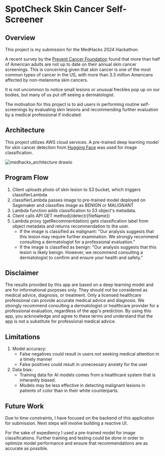 # SpotCheck Skin Cancer Self-Screener

## Overview

This project is my submission for the MedHacks 2024 Hackathon.

A recent survey by the [Prevent Cancer Foundation](https://preventcancer.org/article/skin-deep-understanding-skin-cancer-in-darker-tones/#:~:text=The%20Prevent%20Cancer%20Foundation's%202024,had%20a%20skin%20cancer%20check.) found that more than half of American adults are not up to date on their annual skin cancer screenings.  This is concerning given that skin cancer is one of the most common types of cancer in the US, with more than 3.3 million Americans affected by non-melanoma skin cancers. 

It is not uncommon to notice small lesions or unusual freckles pop up on our bodies, but many of us put off seeing a dermatologist.  

The motivation for this project is to aid users in performing routine self-screenings by evaluating skin lesions and recommending further evaluation by a medical professional if indicated.

## Architecture

This project utilizes AWS cloud services.  A pre-trained deep learning model for skin cancer detection from [Hugging Face](https://huggingface.co/Anwarkh1/Skin_Cancer-Image_Classification) was used for image classification.

![medhacks_architecture drawio](https://github.com/user-attachments/assets/9cfe2565-6b82-4413-bae1-7dc6dfc0cd69)

## Program Flow

1.  Client uploads photo of skin lesion to S3 bucket, which triggers classifierLambda
2.  classifierLambda passes image to pre-trained model deployed on Sagemaker and classifies image as BENIGN or MALIGNANT
3.  Lambda function adds classification to S3 object's metadata.
4.  Client calls API GET method(/detect/{fileName})
5.  Lambda proxy (getRecommentdation) gets classification label from object metadata and returns recommendation to the user.
    - If the image is classified as malignant: "Our analysis suggests that this lesion may require further examination. We strongly recommend consulting a dermatologist for a professional evaluation."
    - If the image is classified as benign:  "Our analysis suggests that this lesion is likely benign. However, we recommend consulting a dermatologist to confirm and ensure your health and safety."

## Disclaimer 

The results provided by this app are based on a deep learning model and are for informational purposes only. They should not be considered as medical advice, diagnosis, or treatment. Only a licensed healthcare professional can provide accurate medical advice and diagnosis. We strongly recommend consulting a dermatologist or healthcare provider for a professional evaluation, regardless of the app's prediction. By using this app, you acknowledge and agree to these terms and understand that the app is not a substitute for professional medical advice.

## Limitations
1.  Model accuracy:
       - False negatives could result in users not seeking medical attention in a timely manner
       - False positives could result in unnecessary anxiety for the user
2.  Data bias:
      - Training data for AI models comes from a healthcare system that is inherantly biased.
      - Models may be less effective in detecting malignant lesions in patients of color than in their white counterparts.

## Future Work

Due to time constraints, I have focused on the backend of this application for submission.  Next steps will involve building a reactive UI.  

For the sake of expediency I used a pre-trained model for image classifications.  Further training and testing could be done in order to optimize model performance and ensure that recommendations are as accurate as possible.

